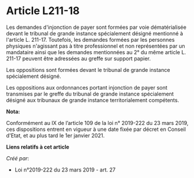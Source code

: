 # Article L211-18

Les demandes d'injonction de payer sont formées par voie dématérialisée devant le tribunal de grande instance spécialement
désigné mentionné à l'article L. 211-17. Toutefois, les demandes formées par les personnes physiques n'agissant pas à titre
professionnel et non représentées par un mandataire ainsi que les demandes mentionnées au 2° du même article L. 211-17
peuvent être adressées au greffe sur support papier.

Les oppositions sont formées devant le tribunal de grande instance spécialement désigné.

Les oppositions aux ordonnances portant injonction de payer sont transmises par le greffe du tribunal de grande instance
spécialement désigné aux tribunaux de grande instance territorialement compétents.

**Nota:**

Conformément au IX de l’article 109 de la loi n° 2019-222 du 23 mars 2019, ces dispositions entrent en vigueur à une date
fixée par décret en Conseil d'Etat, et au plus tard le 1er janvier 2021.

**Liens relatifs à cet article**

_Créé par_:

  - Loi n°2019-222 du 23 mars 2019 - art. 27
